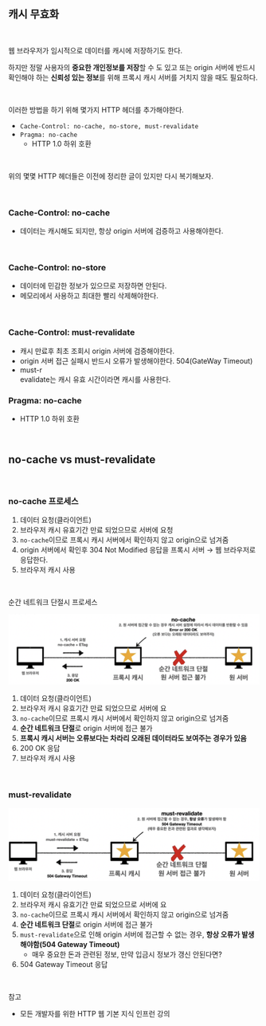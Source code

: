 ## 캐시 무효화

<br>

웹 브라우저가 임시적으로 데이터를 캐시에 저장하기도 한다.

하지만 정말 사용자의 **중요한 개인정보를 저장**할 수 도 있고 또는 origin 서버에 반드시 확인해야 하는 **신뢰성 있는 정보**를 위해 프록시 캐시 서버를 거치지 않을 때도 필요하다.

<br>

이러한 방법을 하기 위해 몇가지 HTTP 헤더를 추가해야한다.

- `Cache-Control: no-cache, no-store, must-revalidate`
- `Pragma: no-cache`
  - HTTP 1.0 하위 호환

<br>

위의 몇몇 HTTP 헤더들은 이전에 정리한 글이 있지만 다시 복기해보자.

<br>

### Cache-Control: no-cache

- 데이터는 캐시해도 되지만, 항상 origin 서버에 검증하고 사용해야한다.

<br>

### Cache-Control: no-store

- 데이터에 민감한 정보가 있으므로 저장하면 안된다.
- 메모리에서 사용하고 최대한 빨리 삭제해야한다.

<br>

### Cache-Control: must-revalidate

- 캐시 만료후 최초 조회시 origin 서버에 검증해야한다.
- origin 서버 접근 실패시 반드시 오류가 발생해야한다. 504(GateWay Timeout)
- must-r
  <br>
  evalidate는 캐시 유효 시간이라면 캐시를 사용한다.

### Pragma: no-cache

- HTTP 1.0 하위 호환

<br>

## no-cache vs must-revalidate

<br>

### no-cache 프로세스

1. 데이터 요청(클라이언트)
2. 브라우저 캐시 유효기간 만료 되었으므로 서버에 요청
3. `no-cache`이므로 프록시 캐시 서버에서 확인하지 않고 origin으로 넘겨줌
4. origin 서버에서 확인후 304 Not Modified 응답을 프록시 서버 → 웹 브라우저로 응답한다.
5. 브라우저 캐시 사용

<br>

순간 네트워크 단절시 프로세스

![캐시 거치지 않기 no-cache](../Images/캐시%20무효화/캐시%20무효화-1.png)

1. 데이터 요청(클라이언트)
2. 브라우저 캐시 유효기간 만료 되었으므로 서버에 요
3. `no-cache`이므로 프록시 캐시 서버에서 확인하지 않고 origin으로 넘겨줌
4. **순간 네트워크 단절**로 origin 서버에 접근 불가
5. **프록시 캐시 서버는 오류보다는 차라리 오래된 데이터라도 보여주는 경우가 있음**
6. 200 OK 응답
7. 브라우저 캐시 사용

<br>

### must-revalidate

![캐시 거치지 않기 must-revalidate](../Images/캐시%20무효화/캐시%20무효화-2.png)

1. 데이터 요청(클라이언트)
2. 브라우저 캐시 유효기간 만료 되었으므로 서버에 요
3. `no-cache`이므로 프록시 캐시 서버에서 확인하지 않고 origin으로 넘겨줌
4. **순간 네트워크 단절**로 origin 서버에 접근 불가
5. `must-revalidate`으로 인해 origin 서버에 접근할 수 없는 경우, **항상 오류가 발생해야함(504 Gateway Timeout)**
   - 매우 중요한 돈과 관련된 정보, 만약 입금시 정보가 갱신 안된다면?
6. 504 Gateway Timeout 응답

<br>

참고

- 모든 개발자를 위한 HTTP 웹 기본 지식 인프런 강의
